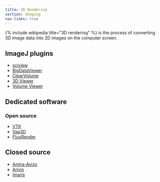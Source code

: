 ```yaml
---
title: 3D Rendering
section: Imaging
nav-links: true
---
```


{% include wikipedia title="3D rendering" %} is the process
of converting 3D image data into 2D images on the computer screen.

## ImageJ plugins

- [sciview](/plugins/sciview)
- [BigDataViewer](/plugins/bdv)
- [ClearVolume](/plugins/clearvolume)
- [3D Viewer](/plugins/3d-viewer)
- [Volume Viewer](/plugins/volume-viewer)

## Dedicated software

### Open source

- [VTK](https://vtk.org/download/)
- [Vaa3D](http://vaa3d.org/)
- [FluoRender](https://www.sci.utah.edu/software/fluorender.html)

## Closed source

- [Amira-Avizo](https://www.thermofisher.com/ie/en/home/industrial/electron-microscopy/electron-microscopy-instruments-workflow-solutions/3d-visualization-analysis-software/amira-life-sciences-biomedical.html)
- [Arivis](https://www.arivis.com/)
- [Imaris](https://imaris.oxinst.com/)
